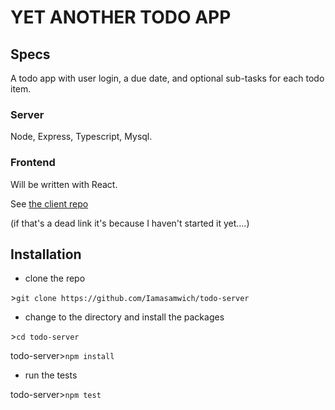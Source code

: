 # YET ANOTHER TODO APP

## Specs

A todo app with user login, a due date, and optional sub-tasks for each todo item.

### Server

Node, Express, Typescript, Mysql. 

### Frontend

Will be written with React.

See [the client repo](https://github.com/Iamasamwich/todo-client)

(if that's a dead link it's because I haven't started it yet....)

## Installation

* clone the repo

\>`git clone https://github.com/Iamasamwich/todo-server`

* change to the directory and install the packages

\>`cd todo-server`

todo-server\>`npm install`

* run the tests

todo-server\>`npm test`

